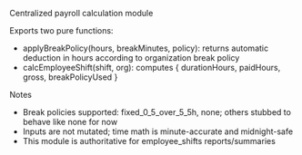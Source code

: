 Centralized payroll calculation module

Exports two pure functions:

- applyBreakPolicy(hours, breakMinutes, policy): returns automatic deduction in hours according to organization break policy
- calcEmployeeShift(shift, org): computes { durationHours, paidHours, gross, breakPolicyUsed }

Notes
- Break policies supported: fixed_0_5_over_5_5h, none; others stubbed to behave like none for now
- Inputs are not mutated; time math is minute-accurate and midnight-safe
- This module is authoritative for employee_shifts reports/summaries

